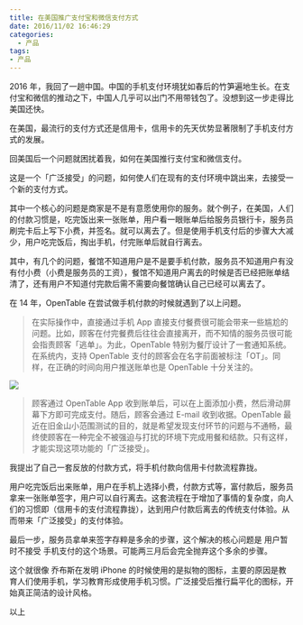```yaml
---
title: 在美国推广支付宝和微信支付方式
date: 2016/11/02 16:46:29
categories:
  - 产品
tags:
- 产品
---
```


2016 年，我回了一趟中国。中国的手机支付环境犹如春后的竹笋遍地生长。在支付宝和微信的推动之下，中国人几乎可以出门不用带钱包了。没想到这一步走得比美国还快。

在美国，最流行的支付方式还是信用卡，信用卡的先天优势显著限制了手机支付方式的发展。

回美国后一个问题就困扰着我，如何在美国推行支付宝和微信支付。

这是一个「广泛接受」的问题，如何使人们在现有的支付环境中跳出来，去接受一个新的支付方式。

其中一个核心的问题是商家是不是有意愿使用你的服务。就个例子，在美国，人们的付款习惯是，吃完饭出来一张账单，用户看一眼账单后给服务员银行卡，服务员刷完卡后上写下小费，并签名。就可以离去了。但是使用手机支付后的步骤大大减少，用户吃完饭后，掏出手机，付完账单后就自行离去。

其中，有几个的问题，餐馆不知道用户是不是要手机付款，服务员不知道用户有没有付小费（小费是服务员的工资），餐馆不知道用户离去的时候是否已经把账单结清了，还有用户不知道付完款后需不需要向餐馆确认自己已经可以离去了。

在 14 年，OpenTable 在尝试做手机付款的时候就遇到了以上问题。

> 在实际操作中，直接通过手机 App 直接支付餐费很可能会带来一些尴尬的问题。比如，顾客在付完餐费后往往会直接离开，而不知情的服务员很可能会指责顾客「逃单」。为此，OpenTable 特别为餐厅设计了一套通知系统。在系统内，支持 OpenTable 支付的顾客会在名字前面被标注「OT」。同样，在正确的时间向用户推送账单也是 OpenTable 十分关注的。

![](http://pics.naaln.com/blog/2019-01-14-032449.jpg-basicBlog)

> 顾客通过 OpenTable App 收到账单后，可以在上面添加小费，然后滑动屏幕下方即可完成支付。随后，顾客会通过 E-mail 收到收据。OpenTable 最近在旧金山小范围测试的目的，就是希望发现支付环节的问题与不通畅，最终使顾客在一种完全不被强迫与打扰的环境下完成用餐和结款。只有这样，才能实现这项功能的「广泛接受」。

我提出了自己一套反放的付款方式，将手机付款向信用卡付款流程靠拢。

用户吃完饭后出来账单，用户在手机上选择小费，付款方式等，富付款后，服务员拿来一张账单签字，用户可以自行离去。这套流程在于增加了事情的复杂度，向人们的习惯即（信用卡的支付流程靠拢），达到用户付款后离去的传统支付体验。从而带来「广泛接受」的支付体验。

最后一步，服务员拿单来签字存粹是多余的步骤，这个解决的核心问题是 用户暂时不接受 手机支付的这个场景。可能两三月后会完全抛弃这个多余的步骤。

这个就很像 乔布斯在发明 iPhone 的时候使用的是拟物的图标，主要的原因是教育人们使用手机，学习教育形成使用手机习惯。广泛接受后推行扁平化的图标，开始真正简洁的设计风格。

以上
